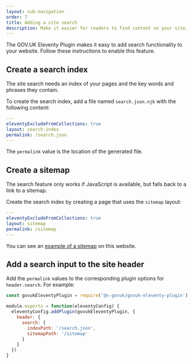 ```yaml
---
layout: sub-navigation
order: 7
title: Adding a site search
description: Make it easier for readers to find content on your site.
---
```


The GOV.UK Eleventy Plugin makes it easy to add search functionality to your website. Follow these instructions to enable this feature.

## Create a search index

The site search needs an index of your pages and the key words and phrases they contain.

To create the search index, add a file named `search.json.njk` with the following content:

```yaml
---
eleventyExcludeFromCollections: true
layout: search-index
permalink: /search.json
---
```

The `permalink` value is the location of the generated file.

## Create a sitemap

The search feature only works if JavaScript is available, but falls back to a link to a sitemap.

Create the search index by creating a page that uses the `sitemap` layout:

```yaml
---
eleventyExcludeFromCollections: true
layout: sitemap
permalink: /sitemap
---
```

You can see an [example of a sitemap](../sitemap) on this website.

## Add a search input to the site header

Add the `permalink` values to the corresponding plugin options for `header.search`. For example:

```js
const govukEleventyPlugin = require('@x-govuk/govuk-eleventy-plugin')

module.exports = function(eleventyConfig) {
  eleventyConfig.addPlugin(govukEleventyPlugin, {
    header: {
      search: {
        indexPath: '/search.json',
        sitemapPath: '/sitemap'
      }
    }
  })
}
```
